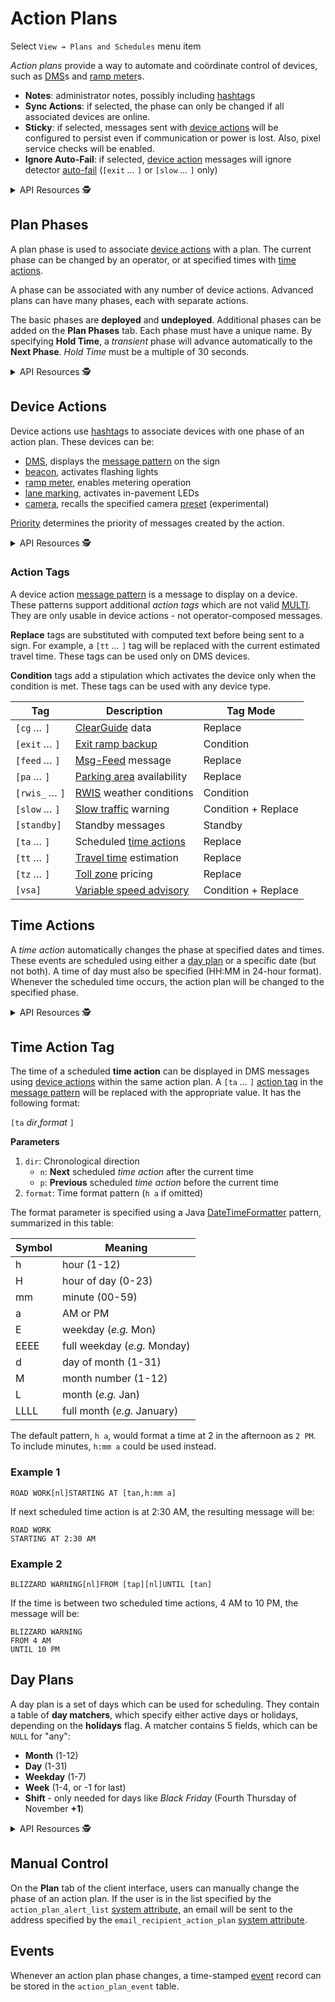 # Action Plans

Select `View ➔ Plans and Schedules` menu item

*Action plans* provide a way to automate and coördinate control of devices, such
as [DMS]s and [ramp meter]s.

- **Notes**: administrator notes, possibly including [hashtag]s
- **Sync Actions**: if selected, the phase can only be changed if all associated
  devices are online.
- **Sticky**: if selected, messages sent with [device actions](#device-actions)
  will be configured to persist even if communication or power is lost.  Also,
  pixel service checks will be enabled.
- **Ignore Auto-Fail**: if selected, [device action](#device-actions) messages
  will ignore detector [auto-fail] (`[exit` *…* `]` or `[slow` *…* `]` only)

<details>
<summary>API Resources 🕵️ </summary>

* `iris/api/action_plan` (primary)
* `iris/api/action_plan/{name}`

| Access       | Primary       | Secondary     |
|--------------|---------------|---------------|
| 👁️  View      | name          |               |
| 👉 Operate   |               | phase         |
| 💡 Manage    | notes, active | sync\_actions, sticky, ignore\_auto\_fail, default\_phase |

</details>

## Plan Phases

A plan phase is used to associate [device actions](#device-actions) with a plan.
The current phase can be changed by an operator, or at specified times with
[time actions](#time-actions).

A phase can be associated with any number of device actions.  Advanced
plans can have many phases, each with separate actions.

The basic phases are **deployed** and **undeployed**.  Additional phases can be
added on the **Plan Phases** tab.  Each phase must have a unique name.
By specifying **Hold Time**, a *transient* phase will advance automatically to
the **Next Phase**.  *Hold Time* must be a multiple of 30 seconds.

<details>
<summary>API Resources 🕵️ </summary>

* `iris/api/plan_phase` (primary)
* `iris/api/plan_phase/{name}`

| Access       | Primary                 |
|--------------|-------------------------|
| 👁️  View      | name                    |
| 💡 Manage    | hold\_time, next\_phase |

</details>

## Device Actions

Device actions use [hashtag]s to associate devices with one phase of an action
plan.  These devices can be:
 - [DMS], displays the [message pattern] on the sign
 - [beacon], activates flashing lights
 - [ramp meter], enables metering operation
 - [lane marking], activates in-pavement LEDs
 - [camera], recalls the specified camera [preset] (experimental)

[Priority] determines the priority of messages created by the action.

<details>
<summary>API Resources 🕵️ </summary>

* `iris/api/device_action` (primary)
* `iris/api/device_action/{name}`

| Access       | Primary            | Secondary                          |
|--------------|--------------------|------------------------------------|
| 👁️  View      | name, action\_plan |                                    |
| 💡 Manage    | hashtag            | phase, msg\_priority, msg\_pattern |

</details>

### Action Tags

A device action [message pattern] is a message to display on a device.  These
patterns support additional *action tags* which are not valid [MULTI].  They
are only usable in device actions - not operator-composed messages.

**Replace** tags are substituted with computed text before being sent to a
sign.  For example, a `[tt` *…* `]` tag will be replaced with the current
estimated travel time.  These tags can be used only on DMS devices.

**Condition** tags add a stipulation which activates the device only when the
condition is met.  These tags can be used with any device type.

Tag              | Description                                | Tag Mode
-----------------|--------------------------------------------|---------
`[cg` *…* `]`    | [ClearGuide] data                          | Replace
`[exit` *…* `]`  | [Exit ramp backup]                         | Condition
`[feed` *…* `]`  | [Msg-Feed] message                         | Replace
`[pa` *…* `]`    | [Parking area] availability                | Replace
`[rwis_` *…* `]` | [RWIS] weather conditions                  | Condition
`[slow` *…* `]`  | [Slow traffic] warning                     | Condition + Replace
`[standby]`      | Standby messages                           | Standby
`[ta` *…* `]`    | Scheduled [time actions](#time-action-tag) | Replace
`[tt` *…* `]`    | [Travel time] estimation                   | Replace
`[tz` *…* `]`    | [Toll zone] pricing                        | Replace
`[vsa]`          | [Variable speed advisory]                  | Condition + Replace

## Time Actions

A *time action* automatically changes the phase at specified dates and times.
These events are scheduled using either a [day plan](#day-plans) or a specific
date (but not both).  A time of day must also be specified (HH:MM in 24-hour
format).  Whenever the scheduled time occurs, the action plan will be changed to
the specified phase.

<details>
<summary>API Resources 🕵️ </summary>

* `iris/api/time_action` (primary)
* `iris/api/time_action/{name}`

| Access       | Primary            | Secondary                             |
|--------------|--------------------|---------------------------------------|
| 👁️  View      | name, action\_plan | day\_plan, sched\_date, time\_of\_day |
| 💡 Manage    |                    | phase                                 |

</details>

## Time Action Tag

The time of a scheduled **time action** can be displayed in DMS messages using
[device actions](#device-actions) within the same action plan.  A `[ta` *…* `]`
[action tag](#action-tags) in the [message pattern] will be replaced with the
appropriate value.  It has the following format:

`[ta` *dir*,*format* `]`

**Parameters**

1. `dir`: Chronological direction
   - `n`: **Next** scheduled *time action* after the current time
   - `p`: **Previous** scheduled *time action* before the current time
2. `format`: Time format pattern (`h a` if omitted)

The format parameter is specified using a Java [DateTimeFormatter] pattern,
summarized in this table:

Symbol | Meaning
-------|------------
h      | hour (1-12)
H      | hour of day (0-23)
mm     | minute (00-59)
a      | AM or PM
E      | weekday (*e.g.* Mon)
EEEE   | full weekday (*e.g.* Monday)
d      | day of month (1-31)
M      | month number (1-12)
L      | month (*e.g.* Jan)
LLLL   | full month (*e.g.* January)

The default pattern, `h a`, would format a time at 2 in the afternoon as `2 PM`.
To include minutes, `h:mm a` could be used instead.

### Example 1

```
ROAD WORK[nl]STARTING AT [tan,h:mm a]
```

If next scheduled time action is at 2:30 AM, the resulting message will be:

```
ROAD WORK
STARTING AT 2:30 AM
```

### Example 2

```
BLIZZARD WARNING[nl]FROM [tap][nl]UNTIL [tan]
```

If the time is between two scheduled time actions, 4 AM to 10 PM, the message
will be:

```
BLIZZARD WARNING
FROM 4 AM
UNTIL 10 PM
```

## Day Plans

A day plan is a set of days which can be used for scheduling.  They contain
a table of **day matchers**, which specify either active days or holidays,
depending on the **holidays** flag.  A matcher contains 5 fields, which can
be `NULL` for "any":

- **Month** (1-12)
- **Day** (1-31)
- **Weekday** (1-7)
- **Week** (1-4, or -1 for last)
- **Shift** - only needed for days like *Black Friday*
  (Fourth Thursday of November **+1**)

<details>
<summary>API Resources 🕵️ </summary>

* `iris/api/day_plan` (primary)
* `iris/api/day_plan/{name}`

| Access       | Primary        |
|--------------|----------------|
| 👁️  View      | name, holidays |

* `iris/api/day_matcher` (primary)
* `iris/api/day_matcher/{name}`

| Access       | Primary                                           |
|--------------|---------------------------------------------------|
| 👁️  View      | name, day\_plan, month, day, weekday, week, shift |

</details>

## Manual Control

On the **Plan** tab of the client interface, users can manually change the phase
of an action plan.  If the user is in the list specified by the
`action_plan_alert_list` [system attribute], an email will be sent to the
address specified by the `email_recipient_action_plan` [system attribute].

## Events

Whenever an action plan phase changes, a time-stamped [event] record can be
stored in the `action_plan_event` table.


[auto-fail]: vehicle_detection.html#auto-fail
[beacon]: beacons.html
[camera]: cameras.html
[ClearGuide]: clearguide.html
[DateTimeFormatter]: https://docs.oracle.com/javase/8/docs/api/java/time/format/DateTimeFormatter.html
[DMS]: dms.html
[event]: events.html
[exit ramp backup]: exit_backup.html
[hashtag]: hashtags.html
[lane marking]: lcs.html#lane-markings
[message pattern]: message_patterns.html
[priority]: sign_message.html#message-priority
[Msg-Feed]: protocols.html#msg-feed
[MULTI]: multi.html
[Parking area]: parking_areas.html
[preset]: cameras.html#presets
[ramp meter]: ramp_meters.html
[rwis]: rwis.html
[Slow traffic]: slow_warning.html
[Variable speed advisory]: vsa.html
[Toll zone]: tolling.html
[Travel time]: travel_time.html
[system attribute]: system_attributes.html
